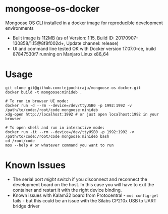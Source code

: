 # mongoose-os-docker
Mongoose OS CLI installed in a docker image for reproducible development environments

- Built image is 112MB (as of Version: 1.15, Build ID: 20170907-130858/1.15@8f8f002d+, Update channel: release)
- UI and command line tested OK with Docker version 17.07.0-ce, build 87847530f7
running on Manjaro Linux x86_64

# Usage

    git clone git@github.com:tejpochiraju/mongoose-os-docker.git
    docker build -t mongoose:minideb .
    
    # To run in browser UI mode:
    docker run -d --rm --device=/dev/ttyUSB0 -p 1992:1992 -v /path/to/code:/root/code mongoose:minideb
    xdg-open http://localhost:1992 # or just open localhost:1992 in your browser

    # To open shell and run in interactive mode:
    docker run -it --rm --device=/dev/ttyUSB0 -p 1992:1992 -v /path/to/code:/root/code mongoose:minideb bash
    cd /root/code
    mos --help # or whatever command you want to run

# Known Issues
- The serial port *might* switch if you disconnect and reconnect the development board on the host. In this case you will have to exit the container and restart it with the right device binding.
- Known issues with Kalam32 board from Protocentral - `mos config-get` fails - but this could be an issue with the Silabs CP210x USB to UART bridge driver

